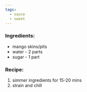 ```yaml
---
tags:
  - sauce
  - sweet
---
```

### Ingredients:
- mango skins/pits
- water - 2 parts
- sugar - 1 part

### Recipe:
1. simmer ingredients for 15-20 mins
2. strain and chill